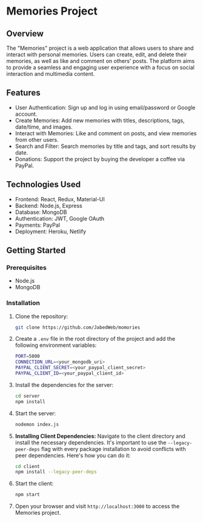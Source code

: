 # Memories Project

## Overview
The "Memories" project is a web application that allows users to share and interact with personal memories. Users can create, edit, and delete their memories, as well as like and comment on others' posts. The platform aims to provide a seamless and engaging user experience with a focus on social interaction and multimedia content.

## Features
- User Authentication: Sign up and log in using email/password or Google account.
- Create Memories: Add new memories with titles, descriptions, tags, date/time, and images.
- Interact with Memories: Like and comment on posts, and view memories from other users.
- Search and Filter: Search memories by title and tags, and sort results by date.
- Donations: Support the project by buying the developer a coffee via PayPal.

## Technologies Used
- Frontend: React, Redux, Material-UI
- Backend: Node.js, Express
- Database: MongoDB
- Authentication: JWT, Google OAuth
- Payments: PayPal
- Deployment: Heroku, Netlify

## Getting Started
### Prerequisites
- Node.js
- MongoDB

### Installation
1. Clone the repository:
    ```sh
    git clone https://github.com/JabedWeb/momories
    ```

2. Create a `.env` file in the root directory of the project and add the following environment variables:
    ```sh
    PORT=5000
    CONNECTION_URL=<your_mongodb_uri>
    PAYPAL_CLIENT_SECRET=<your_paypal_client_secret>
    PAYPAL_CLIENT_ID=<your_paypal_client_id>
    ```

3. Install the dependencies for the server:
    ```sh
    cd server
    npm install
    ```

4. Start the server:
    ```sh
    nodemon index.js
    ```

5. **Installing Client Dependencies:**
   Navigate to the client directory and install the necessary dependencies. It's important to use the `--legacy-peer-deps` flag with every package installation to avoid conflicts with peer dependencies. Here's how you can do it:

   ```sh
   cd client
   npm install --legacy-peer-deps
   ```

6. Start the client:
    ```sh
    npm start
    ```

7. Open your browser and visit `http://localhost:3000` to access the Memories project.

